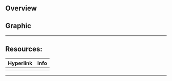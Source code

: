 ## Overview


## Graphic

***
## Resources:

| Hyperlink | Info |
| --------- | ---- |
|           |      |

[^1]: 

***
